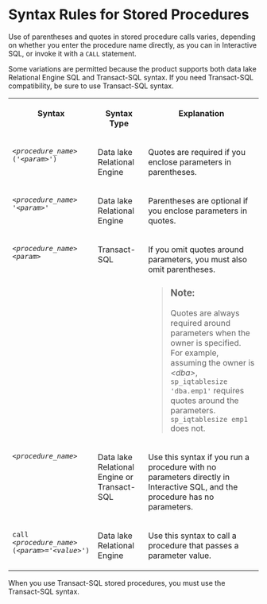 <!-- loioa599163a84f210158a09c7f90f986ba1 -->

# Syntax Rules for Stored Procedures

Use of parentheses and quotes in stored procedure calls varies, depending on whether you enter the procedure name directly, as you can in Interactive SQL, or invoke it with a `CALL` statement.

Some variations are permitted because the product supports both data lake Relational Engine SQL and Transact-SQL syntax. If you need Transact-SQL compatibility, be sure to use Transact-SQL syntax.


<table>
<tr>
<th valign="top">

Syntax

</th>
<th valign="top">

Syntax Type

</th>
<th valign="top">

Explanation

</th>
</tr>
<tr>
<td valign="top">

<code><i class="varname">&lt;procedure_name&gt;</i> ('<i class="varname">&lt;param&gt;</i>')</code> 

</td>
<td valign="top">

Data lake Relational Engine 

</td>
<td valign="top">

Quotes are required if you enclose parameters in parentheses.

</td>
</tr>
<tr>
<td valign="top">

<code><i class="varname">&lt;procedure_name&gt;</i> '<i class="varname">&lt;param&gt;</i>'</code> 

</td>
<td valign="top">

Data lake Relational Engine 

</td>
<td valign="top">

Parentheses are optional if you enclose parameters in quotes.

</td>
</tr>
<tr>
<td valign="top">

<code><i class="varname">&lt;procedure_name&gt;</i> <i class="varname">&lt;param&gt;</i></code> 

</td>
<td valign="top">

Transact-SQL

</td>
<td valign="top">

If you omit quotes around parameters, you must also omit parentheses.

> ### Note:  
> Quotes are always required around parameters when the owner is specified. For example, assuming the owner is *<dba\>*, `sp_iqtablesize 'dba.emp1'` requires quotes around the parameters. `sp_iqtablesize emp1` does not.



</td>
</tr>
<tr>
<td valign="top">

<code><i class="varname">&lt;procedure_name&gt;</i></code> 

</td>
<td valign="top">

Data lake Relational Engine or Transact-SQL

</td>
<td valign="top">

Use this syntax if you run a procedure with no parameters directly in Interactive SQL, and the procedure has no parameters.

</td>
</tr>
<tr>
<td valign="top">

<code>call <i class="varname">&lt;procedure_name&gt;</i> (<i class="varname">&lt;param&gt;</i>='<i class="varname">&lt;value&gt;</i>')</code> 

</td>
<td valign="top">

Data lake Relational Engine 

</td>
<td valign="top">

Use this syntax to call a procedure that passes a parameter value.

</td>
</tr>
</table>

When you use Transact-SQL stored procedures, you must use the Transact-SQL syntax.

